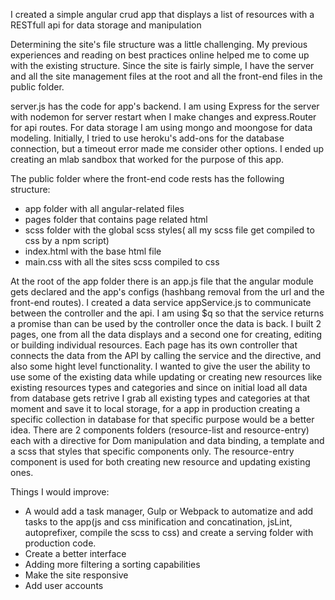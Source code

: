 I created a simple angular crud app that displays a list of resources  with a RESTfull api for data storage and manipulation

 Determining the site's file structure was a little challenging. My previous experiences and reading on best practices online helped me to come up with the existing structure. Since the site is fairly simple, I have the server and all the site management files at the root and all the front-end files in the public folder.

 server.js has the code for app's backend. I am using Express for the server with nodemon for server restart when I make changes and express.Router for api routes. For data storage I am using mongo  and moongose for data modeling. Initially, I tried to use heroku's add-ons for the database connection, but a timeout error made me consider other options. I ended up creating an mlab sandbox that worked for the purpose of this app.

 The public folder where the front-end code rests has the following structure:
  - app folder with all angular-related files
  - pages folder that contains page related html
  - scss folder with the global scss styles( all my scss file get compiled to css by a npm script)
  - index.html with the base html file
  - main.css with all the sites scss compiled to css

At the root of the app folder there is an app.js file that the angular module gets declared and the app's configs (hashbang removal from the url and the front-end routes). I created a data service appService.js to communicate between the controller and the api. I am using $q so that the service returns a promise than can be used by the controller once the data is back.
I built 2 pages, one from all the data displays and a second one for creating, editing or building individual resources. Each page has its own controller that connects the data from the API by calling the service and the directive, and also some hight level functionality. I wanted to give the user the ability to use some of the existing data while updating or creating new resources like existing resources types and categories and since on initial load all data from database gets retrive I grab all existing types and categories at that moment and save it to local storage, for a app in production creating a specific collection in database for that specific purpose would be a better idea.
There are 2 components folders (resource-list and resource-entry) each with a directive for Dom manipulation and data binding, a template and a scss that styles that specific components only.
The  resource-entry component is used for both creating new resource and updating existing ones.

Things I would improve:
  - A would add a task manager, Gulp or Webpack to automatize and add tasks to the app(js and css minification and concatination, jsLint, autoprefixer, compile the scss to css) and create a serving folder with production code.
  - Create a better interface
  - Adding more filtering a sorting capabilities
  - Make the site responsive
  - Add user accounts
